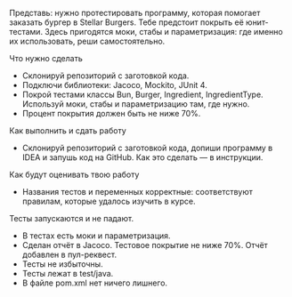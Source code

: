 Представь: нужно протестировать программу, которая помогает заказать бургер в Stellar Burgers. Тебе предстоит покрыть её юнит-тестами. 
Здесь пригодятся моки, стабы и параметризация: где именно их использовать, реши самостоятельно.

Что нужно сделать
- Склонируй репозиторий с заготовкой кода.
- Подключи библиотеки: Jacoco, Mockito, JUnit 4.
- Покрой тестами классы Bun, Burger, Ingredient, IngredientType. Используй моки, стабы и параметризацию там, где нужно.
- Процент покрытия должен быть не ниже 70%.

Как выполнить и сдать работу
- Склонируй репозиторий с заготовкой кода, допиши программу в IDEA и запушь код на GitHub. Как это сделать — в инструкции.

Как будут оценивать твою работу
- Названия тестов и переменных корректные: соответствуют правилам, которые удалось изучить в курсе.

Тесты запускаются и не падают.
- В тестах есть моки и параметризация.
- Сделан отчёт в Jacoco. Тестовое покрытие не ниже 70%. Отчёт добавлен в пул-реквест.
- Тесты не избыточны.
- Тесты лежат в test/java.
- В файле pom.xml нет ничего лишнего.
